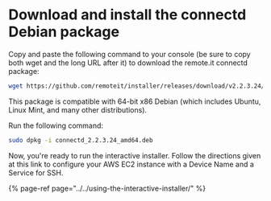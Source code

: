 # Download and install the connectd Debian package

Copy and paste the following command to your console \(be sure to copy both wget and the long URL after it\) to download the remote.it connectd package:

```bash
wget https://github.com/remoteit/installer/releases/download/v2.2.3.24/connectd_2.2.3.24_amd64.deb
```

This package is compatible with 64-bit x86 Debian \(which includes Ubuntu, Linux Mint, and many other distributions\).

Run the following command:

```bash
sudo dpkg -i connectd_2.2.3.24_amd64.deb
```

Now, you're ready to run the interactive installer.  Follow the directions given at this link to configure your AWS EC2 instance with a Device Name and a Service for SSH.

{% page-ref page="../../using-the-interactive-installer/" %}


